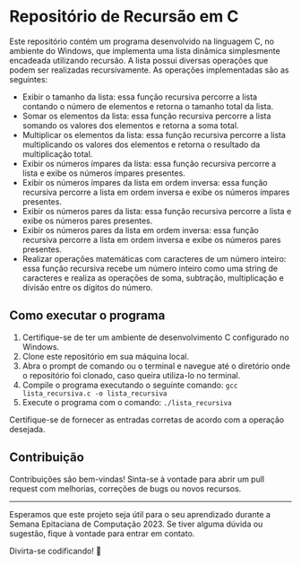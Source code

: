 # Repositório de Recursão em C

Este repositório contém um programa desenvolvido na linguagem C, no ambiente do Windows, que implementa uma lista dinâmica simplesmente encadeada utilizando recursão. A lista possui diversas operações que podem ser realizadas recursivamente. As operações implementadas são as seguintes:

- Exibir o tamanho da lista: essa função recursiva percorre a lista contando o número de elementos e retorna o tamanho total da lista.
- Somar os elementos da lista: essa função recursiva percorre a lista somando os valores dos elementos e retorna a soma total.
- Multiplicar os elementos da lista: essa função recursiva percorre a lista multiplicando os valores dos elementos e retorna o resultado da multiplicação total.
- Exibir os números ímpares da lista: essa função recursiva percorre a lista e exibe os números ímpares presentes.
- Exibir os números ímpares da lista em ordem inversa: essa função recursiva percorre a lista em ordem inversa e exibe os números ímpares presentes.
- Exibir os números pares da lista: essa função recursiva percorre a lista e exibe os números pares presentes.
- Exibir os números pares da lista em ordem inversa: essa função recursiva percorre a lista em ordem inversa e exibe os números pares presentes.
- Realizar operações matemáticas com caracteres de um número inteiro: essa função recursiva recebe um número inteiro como uma string de caracteres e realiza as operações de soma, subtração, multiplicação e divisão entre os dígitos do número.

## Como executar o programa

1. Certifique-se de ter um ambiente de desenvolvimento C configurado no Windows.
2. Clone este repositório em sua máquina local.
3. Abra o prompt de comando ou o terminal e navegue até o diretório onde o repositório foi clonado, caso queira utiliza-lo no terminal.
4. Compile o programa executando o seguinte comando: `gcc lista_recursiva.c -o lista_recursiva`
5. Execute o programa com o comando: `./lista_recursiva`

Certifique-se de fornecer as entradas corretas de acordo com a operação desejada.

## Contribuição

Contribuições são bem-vindas! Sinta-se à vontade para abrir um pull request com melhorias, correções de bugs ou novos recursos.

---

Esperamos que este projeto seja útil para o seu aprendizado durante a Semana Epitaciana de Computação 2023. Se tiver alguma dúvida ou sugestão, fique à vontade para entrar em contato.

Divirta-se codificando! 🚀

